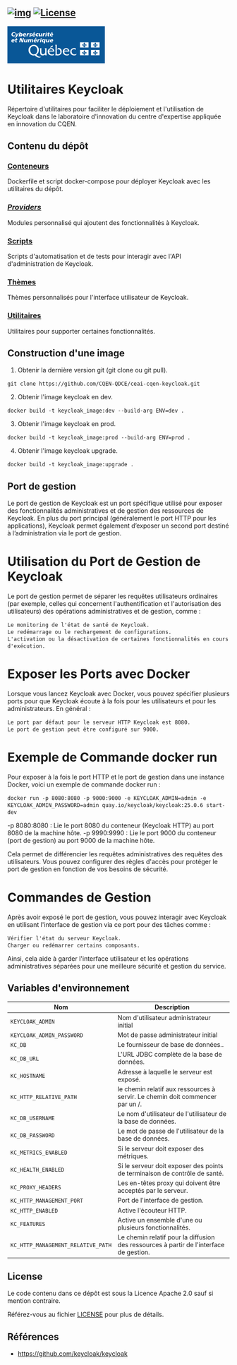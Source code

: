<!-- ENTETE -->
[![img](https://img.shields.io/badge/Cycle%20de%20Vie-Phase%20D%C3%A9couverte-339999)](https://www.quebec.ca/gouv/politiques-orientations/vitrine-numeriqc/accompagnement-des-organismes-publics/demarche-conception-services-numeriques)
[![License](https://img.shields.io/badge/Licence-Apache_2.0-blue)](LICENSE)
---
![Logo MCN](https://github.com/CQEN-QDCE/.github/blob/main/images/mcn.png?raw=true)
<!-- FIN ENTETE -->

<!-- PROJET -->
# Utilitaires Keycloak

Répertoire d'utilitaires pour faciliter le déploiement et l'utilisation de Keycloak dans le laboratoire d'innovation du centre d'expertise appliquée en innovation du CQEN.

## Contenu du dépôt

### [Conteneurs](./container)
Dockerfile et script docker-compose pour déployer Keycloak avec les utilitaires du dépôt.

### [*Providers*](./providers/)
Modules personnalisé qui ajoutent des fonctionnalités à Keycloak.

### [Scripts](./scripts/)
Scripts d'automatisation et de tests pour interagir avec l'API d'administration de Keycloak.

### [Thèmes](./themes/)
Thèmes personnalisés pour l'interface utilisateur de Keycloak.

### [Utilitaires](./utils/)
Utilitaires pour supporter certaines fonctionnalités.

## Construction d'une image

1. Obtenir la dernière version git (git clone ou git pull).

```
git clone https://github.com/CQEN-QDCE/ceai-cqen-keycloak.git
```
2. Obtenir l'image keycloak en dev.

```
docker build -t keycloak_image:dev --build-arg ENV=dev .
```
3. Obtenir l'image keycloak en prod.

```
docker build -t keycloak_image:prod --build-arg ENV=prod .
```
4. Obtenir l'image keycloak upgrade.

```
docker build -t keycloak_image:upgrade .
```

## Port de gestion

Le port de gestion de Keycloak est un port spécifique utilisé pour exposer des fonctionnalités administratives et de gestion des ressources de Keycloak. En plus du port principal (généralement le port HTTP pour les applications), Keycloak permet également d’exposer un second port destiné à l’administration via le port de gestion.

# Utilisation du Port de Gestion de Keycloak

Le port de gestion permet de séparer les requêtes utilisateurs ordinaires (par exemple, celles qui concernent l'authentification et l'autorisation des utilisateurs) des opérations administratives et de gestion, comme :

    Le monitoring de l'état de santé de Keycloak.
    Le redémarrage ou le rechargement de configurations.
    L'activation ou la désactivation de certaines fonctionnalités en cours d'exécution.

# Exposer les Ports avec Docker

Lorsque vous lancez Keycloak avec Docker, vous pouvez spécifier plusieurs ports pour que Keycloak écoute à la fois pour les utilisateurs et pour les administrateurs. En général :

    Le port par défaut pour le serveur HTTP Keycloak est 8080.
    Le port de gestion peut être configuré sur 9000.

# Exemple de Commande docker run

Pour exposer à la fois le port HTTP et le port de gestion dans une instance Docker, voici un exemple de commande docker run :

```
docker run -p 8080:8080 -p 9000:9000 -e KEYCLOAK_ADMIN=admin -e KEYCLOAK_ADMIN_PASSWORD=admin quay.io/keycloak/keycloak:25.0.6 start-dev
```

-p 8080:8080 : Lie le port 8080 du conteneur (Keycloak HTTP) au port 8080 de la machine hôte.
-p 9990:9990 : Lie le port 9000 du conteneur (port de gestion) au port 9000 de la machine hôte.

Cela permet de différencier les requêtes administratives des requêtes des utilisateurs. Vous pouvez configurer des règles d'accès pour protéger le port de gestion en fonction de vos besoins de sécurité.


# Commandes de Gestion

Après avoir exposé le port de gestion, vous pouvez interagir avec Keycloak en utilisant l'interface de gestion via ce port pour des tâches comme :

    Vérifier l'état du serveur Keycloak.
    Charger ou redémarrer certains composants.

Ainsi, cela aide à garder l'interface utilisateur et les opérations administratives séparées pour une meilleure sécurité et gestion du service.

## Variables d'environnement

| Nom                           | Description                                                   |
| ----------------------------  | ------------------------------------------------------------- |
| `KEYCLOAK_ADMIN`              | Nom d'utilisateur administrateur initial                                 |
| `KEYCLOAK_ADMIN_PASSWORD`     | Mot de passe administrateur initial
| `KC_DB`                       | Le fournisseur de base de données..
| `KC_DB_URL`                   | L'URL JDBC complète de la base de données.
| `KC_HOSTNAME`                 | Adresse à laquelle le serveur est exposé.
| `KC_HTTP_RELATIVE_PATH`       | le chemin relatif aux ressources à servir. Le chemin doit commencer par un /.
| `KC_DB_USERNAME`              | Le nom d'utilisateur de l'utilisateur de la base de données. 
| `KC_DB_PASSWORD`              | Le mot de passe de l'utilisateur de la base de données.
| `KC_METRICS_ENABLED`          | Si le serveur doit exposer des métriques.
| `KC_HEALTH_ENABLED`           | Si le serveur doit exposer des points de terminaison de contrôle de santé.
| `KC_PROXY_HEADERS`            | Les en-têtes proxy qui doivent être acceptés par le serveur.
| `KC_HTTP_MANAGEMENT_PORT`     | Port de l'interface de gestion.
| `KC_HTTP_ENABLED`             | Active l'écouteur HTTP.
| `KC_FEATURES`                 | Active un ensemble d'une ou plusieurs fonctionnalités.
| `KC_HTTP_MANAGEMENT_RELATIVE_PATH` | Le chemin relatif pour la diffusion des ressources à partir de l'interface de gestion.


## License

Le code contenu dans ce dépôt est sous la Licence Apache 2.0 sauf si mention contraire.

Référez-vous au fichier [LICENSE](LICENSE) pour plus de détails.

## Références

* https://github.com/keycloak/keycloak